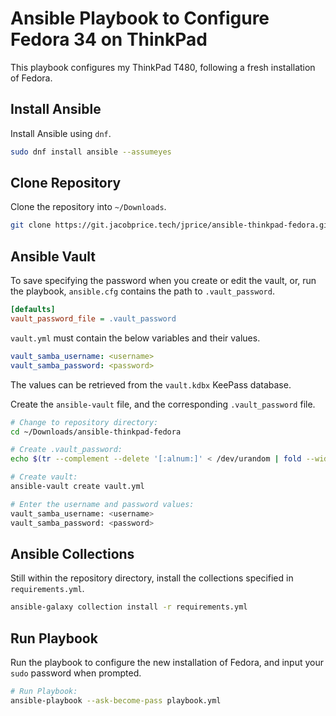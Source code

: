 # Ansible Playbook to Configure Fedora 34 on ThinkPad

This playbook configures my ThinkPad T480, following a fresh installation of Fedora.

## Install Ansible

Install Ansible using `dnf`.

```sh
sudo dnf install ansible --assumeyes
```

## Clone Repository

Clone the repository into `~/Downloads`.

```sh
git clone https://git.jacobprice.tech/jprice/ansible-thinkpad-fedora.git ~/Downloads/ansible-thinkpad-fedora
```

## Ansible Vault

To save specifying the password when you create or edit the vault, or, run the playbook, `ansible.cfg` contains the path to `.vault_password`.

```ini
[defaults]
vault_password_file = .vault_password
```

`vault.yml` must contain the below variables and their values.

```yml
vault_samba_username: <username>
vault_samba_password: <password>
```

The values can be retrieved from the `vault.kdbx` KeePass database.

Create the `ansible-vault` file, and the corresponding `.vault_password` file.

```sh
# Change to repository directory:
cd ~/Downloads/ansible-thinkpad-fedora

# Create .vault_password:
echo $(tr --complement --delete '[:alnum:]' < /dev/urandom | fold --width=64 | head --lines=1) > .vault_password

# Create vault:
ansible-vault create vault.yml

# Enter the username and password values:
vault_samba_username: <username>
vault_samba_password: <password>
```

## Ansible Collections

Still within the repository directory, install the collections specified in `requirements.yml`.

```sh
ansible-galaxy collection install -r requirements.yml
```

## Run Playbook

Run the playbook to configure the new installation of Fedora, and input your `sudo` password when prompted.

```sh
# Run Playbook:
ansible-playbook --ask-become-pass playbook.yml
```
